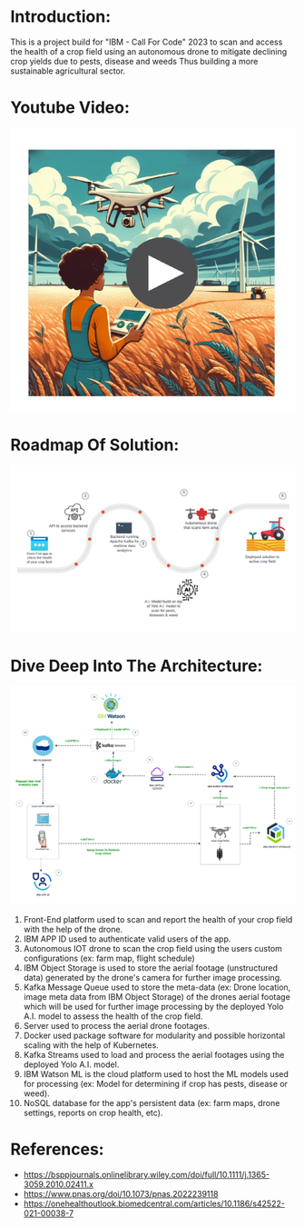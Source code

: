 # Introduction:
This is a project build for "IBM - Call For Code" 2023 to 
scan and access the health of a crop field using an autonomous drone to mitigate declining crop yields due to pests, disease and weeds Thus building a more sustainable agricultural sector.

# Youtube Video:
[![Alt text](doc/imgs/farmihealth_poster3.png)](https://www.youtube.com/watch?v=1RL2KJs96NM)

# Roadmap Of Solution:
![Alt Text](doc/imgs/farmihealth_roadmap.png)


# Dive Deep Into The Architecture:
![Alt Text](doc/imgs/farmihealth_architecture2.png)

1. Front-End platform used to scan and report the health of your crop field with the help of the drone.
2. IBM APP ID used to 
authenticate valid users of the app.		
3. Autonomous IOT drone to scan the crop field using the users custom configurations (ex: farm map, flight schedule)
4. IBM Object Storage is used to store the aerial footage (unstructured data) generated by the drone's camera for further image processing.
5. Kafka Message Queue used to store the meta-data (ex: Drone location, image meta data from IBM Object Storage) of the drones aerial footage which will be used for further image processing by the deployed Yolo A.I. model to assess the health of the crop field.
6. Server used to process the aerial drone footages.
7. Docker used package software for modularity and possible horizontal scaling with the help of Kubernetes.
8. Kafka Streams used to load and process the aerial footages using the deployed Yolo A.I. model.
9. IBM Watson ML is the cloud platform used to host the ML models used for processing (ex: Model for determining if crop has pests, disease or weed).
10. NoSQL database for the app's persistent data (ex: farm maps, drone settings, reports on crop health, etc).




# References:

- https://bsppjournals.onlinelibrary.wiley.com/doi/full/10.1111/j.1365-3059.2010.02411.x
- https://www.pnas.org/doi/10.1073/pnas.2022239118
- https://onehealthoutlook.biomedcentral.com/articles/10.1186/s42522-021-00038-7

